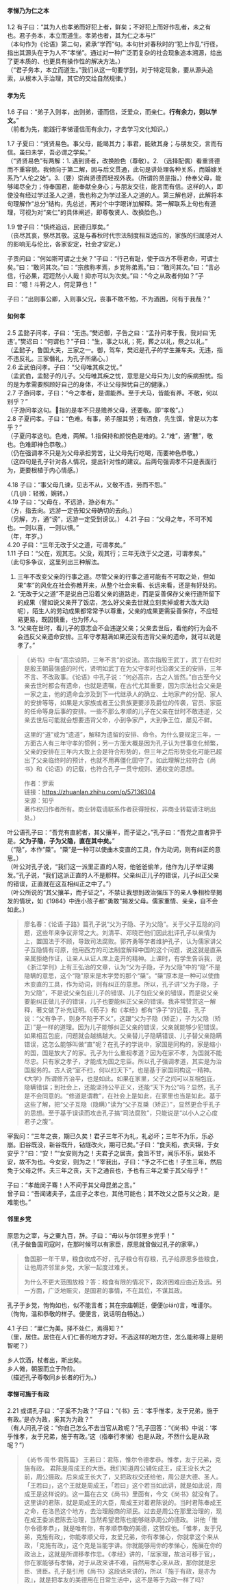 
#### 孝悌乃为仁之本

1.2 有子曰：“其为人也孝弟而好犯上者，鲜矣；不好犯上而好作乱者，未之有也。君子务本，本立而道生。孝弟也者，其为仁之本与!”    
（本句作为《论语》第二句，紧承“学而”句。本句针对春秋时的“犯上作乱”行径，指出其源头在于为人不“孝悌”。通过对一种广泛而复杂的社会现象追本溯源，给出了更本质的、也更具有操作性的解决方法。）    
（“君子务本，本立而道生。”我们从这一句要学到，对于特定现象，要从源头追索，从根本入手治理，其它的交给自然规律。）

#### 孝为先

1.6 子曰：“弟子入则孝，出则弟，谨而信，泛爱众，而亲仁。**行有余力，则以学文。**”   
（前者为先，能践行孝悌谨信而有余力，才去学习文化知识。）

1.7 子夏曰：“贤贤易色。事父母，能竭其力；事君，能致其身；与朋友交，言而有信。虽曰未学，吾必谓之学矣。”    
（“贤贤易色”有两解：1. 遇到贤者，改换脸色（尊敬）。2. （选择配偶）看重贤德而不重容貌。我倾向于第二解，因与后文贯通，此句是讲处理各种关系，而婚嫁关系乃“人伦之始”。3.（要）崇尚贤德而轻视外表。（所谓的贤是指，）侍奉父母，能够竭尽全力；侍奉国君，能奉献全身心；与朋友交往，能言而有信。这样的人，即使没有经过学过圣人之道，我也称之为学过圣人之道的人。第三解也好，此解将本句理解作“总分”结构，先总述，再对个中字眼详加解释。第一解联系上句也有道理，可视为对“亲仁”的具体阐述，即尊敬贤人、改换脸色。）

1.9 曾子曰：“慎终追远，民德归厚矣。”    
（丧尽其哀，祭尽其敬。这是与春秋时代宗法制度相互适应的，家族的归属感对人的影响无与伦比，各家安定，社会才安定。）

子贡问曰：“何如斯可谓之士矣？”子曰：“行己有耻，使于四方不辱君命，可谓士矣。”曰：“敢问其次。”曰：“宗族称孝焉，乡党称弟焉。”曰：“敢问其次。”曰：“言必信，行必果，踁踁然小人哉！抑亦可以为次矣。”曰：“今之从政者何如？”子曰：“噫！斗筲之人，何足算也！”   

子曰：“出则事公卿，入则事父兄，丧事不敢不勉，不为酒困，何有于我哉？”

#### 如何孝

2.5 孟懿子问孝，子曰：“无违。”樊迟御，子告之曰：“孟孙问孝于我，我对曰‘无违’。”樊迟曰：“何谓也？”子曰：“生，事之以礼；死，葬之以礼，祭之以礼。”   
（孟懿子，鲁国大夫，三家之一。御，驾车，樊迟是孔子的学生兼车夫。无违，指不违反礼。三家僭礼，为孔子所痛心。）   
2.6 孟武伯问孝。子曰：“父母唯其疾之忧。”     
（孟武伯，孟懿子的儿子。父母唯其疾之忧，意思是父母只为儿女的疾病担忧。指的是为孝需要照顾好自己的身体，不让父母担忧自己的健康。）   
2.7 子游问孝，子曰：“今之孝者，是谓能养。至于犬马，皆能有养。不敬，何以别乎？”    
（子游问孝这句。指的是孝不只是赡养父母，还要敬。即“孝敬”。）   
2.8 子夏问孝。子曰：“色难。有事，弟子服其劳；有酒食，先生馔，曾是以为孝乎？”   
（子夏问孝这句。色难，两解。1.指保持和颜悦色是难的。2.“难”，通“戁”，敬也。色难即神色恭敬。）    
（仍在强调孝不只是为父母承担劳苦，让父母先行吃喝，而要神色恭敬。）    
（这四句是孔子针对各人情况，提出针对性的建议。后两句强调孝不只是表面行为，更要根植于内心情感。）    

4.18 子曰：“事父母几谏，见志不从，又敬不违，劳而不怨。”   
（几(jī)：轻微，婉转。）    
4.19 子曰：“父母在，不远游，游必有方。”   
（方，指去向。远游一定告知父母确切的去向。）    
（另解，方，通“谤”，远游一定受到谤议。）
4.21 子曰：“父母之年，不可不知也。一则以喜，一则以惧。”   
（年，年岁。）  
4.20 子曰：“三年无改于父之道，可谓孝矣。”      
1.11 子曰：“父在，观其志。父没，观其行；三年无改于父之道，可谓孝矣。”         
（此句多争议，这里列出三种解法。    
1. 三年不改变父亲的行事之道。尽管父亲的行事之道可能有不可取之处，但如果“孝”的风化在社会弥散开来，从整个社会来看、长远来看，还是有好处的。
2. “无改于父之道”不是说自己沿着父亲的道路走，而是妥善保存父亲行道所留下的成果（譬如说父亲开了饭店，怎么好父亲去世就立刻卖掉或者大改大动呢），陌生人的劳动成果都常常予以尊重，父亲的成果更需妥善保存，不应轻易更易，既因慎重，也为怀人。
3. “父亲在世时，看儿子的意志会不会违逆父亲；父亲去世后，看他的行为会不会违反父亲遗命安排。三年守孝期满如果还没有违背父亲的遗命，就可以说是孝了。”
> 《尚书》中有“高宗谅阴，三年不言”的说法。高宗指殷王武丁，武丁在位时是殷王朝最强盛的时代，贤明如武丁在为父守孝时也沿袭父王的安排，三年不言、不改政事。《论语》中孔子说：“何必高宗，古之人皆然。”自古至今父亲去世时都会有遗命，也就是遗嘱，在古代尤其重要，因为宗法社会父亲是一家之主，他的遗命会涉及到下一代继承人的确立、土地家产的分配、家人的安排等等，如果是大家族或者王公贵族更要涉及爵位的传袭，官员、家臣的任命等身后事的安排。一些不那么孝顺的儿子在父亲在世时不敢违逆，父亲去世后可能就会想要违背父命，小到争家产，大到争王位，屡见不鲜。
> 
> 这里的“道”或为“遗道”，解释为遗留的安排、命令。为什么要规定三年，一方面古人有三年守孝的惯例；另一方面大概是因为孔子认为世事变化频繁，父亲的安排在三年内大致上会是符合形势的，但三年之后形势变化可能已超出了父亲临终时的预计，也就不用再僵化固守了。如此理解比较符合《尚书》和《论语》的记载，也符合孔子一贯守规则、通权变的思想。
> 
> 作者：罗索  
> 链接：https://zhuanlan.zhihu.com/p/57136304  
> 来源：知乎  
> 著作权归作者所有。商业转载请联系作者获得授权，非商业转载请注明出处。）

叶公语孔子曰：“吾党有直躬者，其父攘羊，而子证之。”孔子曰：“吾党之直者异于是。**父为子隐，子为父隐，直在其中矣。**”   
（“隐”，本作“檃”。“檃”是一种可以使曲木变直的工具，作为动词，则有纠正的意思。）   
（叶公对孔子说，“我们这一派里正直的人呀，他爸爸偷羊，他作为儿子举证揭发。”孔子说，“我们这派正直的人不是那样。父亲纠正儿子的错误，儿子纠正父亲的错误，正直就在这互相纠正之中了。”）   
（叶公所说的“其父攘羊，而子证之”，不禁让我想到政治强压下的亲人争相检举揭发的情状，如《1984》中连小孩子都“勇敢”揭发父母。儒家重情、亲亲，自不会如此。）  
> 廖名春：《论语·子路》篇孔子说“父为子隐、子为父隐”。关于父子互隐的问题，这些年来争议非常之大。刘清平、邓晓芒他们因此批评孔子以亲情为上，置国法于不顾，导致司法腐败。郭齐勇等学者维护孔子，认为儒家讲父子互隐情有可原，他用西方的司法制度解释中国的这个问题，说这就是直系亲属拒绝作证，让亲人从证人席上走开的精神。上课时，有学生告诉我，说《浙江学刊》上有王弘治的文章，认为“父为子隐，子为父隐”中的“隐”不是隐瞒的意思，这个“隐”原来是木字旁的那个“檃”。“檃”原本是一种可以使曲木变直的工具，作为动词，则有纠正的意思。所以，孔子讲“父为子隐，子为父隐”，不是说父亲包庇儿子的错误、儿子包庇父亲的错误，而是说父亲要能纠正做儿子的错误，儿子也要能纠正父亲的错误。我非常赞赏这一解释，著文做了补充证明。《荀子》和《孝经》都有“诤子”的记载，孔子说：“父有争子，则身不陷于不义”，这跟“父为子隐（矫正），子为父隐（矫正）”是一样的道理。因为儿子能够纠正父亲的错误，父亲就能够少犯错误。如果相互包庇，问题就会越搞越大。父亲替儿子隐瞒错误、儿子替父亲隐瞒错误，这怎么能够叫做“直”呢？在孔子的学说中，家国是同构的，家是缩小的国，国是放大了的家。孔子为什么重视孝道？因为在家不孝，为国就不能尽忠。只有家之孝子，才能成为国之忠臣。所以孔子强调孝道，其实是为治国服务的。古人说“室不扫，何以扫天下”，也是基于家国同构这一精神。《大学》所谓修齐治平，也是如此。如果在家里，父子之间可以互相包庇，隐瞒错误；到社会上，还能坚持公平正义，还能“天下为公”吗？显然，孔子是不会同意的。“修道是谓教”，在社会上是如此，在家里也当是如此。基于这些了解，把“父子互隐（隐瞒）”读为“父子互檃（矫正）”，显然更合乎孔子的思想。至于基于误读而攻击孔子搞“司法腐败”，只能说是“以小人之心度君子之腹”。

宰我问：“三年之丧，期已久矣！君子三年不为礼，礼必坏；三年不为乐，乐必崩。旧谷既没，新谷既升，钻燧改火，期可已矣。”子曰：“食夫稻，衣夫锦，于女安乎？”曰：“安！”“女安则为之！夫君子之居丧，食旨不甘，闻乐不乐，居处不安，故不为也。今女安，则为之！”宰我出，子曰：“予之不仁也！子生三年，然后免于父母之怀。夫三年之丧，天下之通丧也，予也有三年之爱于其父母乎！”

子曰：“孝哉闵子骞！人不间于其父母昆弟之言。”    
曾子曰：“吾闻诸夫子，孟庄子之孝也，其他可能也；其不改父之臣与父之政，是难能也。”

#### 邻里乡党

原思为之宰，与之粟九百，辞。子曰：“毋以与尔邻里乡党乎！”   
（孔子做鲁国司寇时，在那时候可以有家臣，原思就曾做过孔子的家宰。）   
> 鲁国那一年干旱，粮食收成不好，孔子粮仓有存粮，孔子给原思多些粮食，让他周济邻里乡党，大家一起度过难关。
> 
> 为什么不更大范围放粮？答：粮食有限的情况下，救济困难应由近及远。另一方面，广泛地赈灾，是国君的事情，不在其位，不谋其政。

孔子于乡党，恂恂如也，似不能言者；其在宗庙朝廷，便便(pián)言，唯谨尔。  
（恂恂，温和恭敬的样子。便便言，说话明白畅达。）

4.1 子曰：“里仁为美。择不处仁，焉得知？”   
（里，居住。居住在人们仁善的地方才好。不选这样的地方住，怎么能称得上是明智呢？）

乡人饮酒，杖者出，斯出矣。  
乡人傩，朝服而立于阼阶。   
（描述孔子尊敬同乡长者的行为。）

#### 孝悌可施于有政

2.21 或谓孔子曰：“子奚不为政？”子曰：“《书》云：‘孝乎惟孝，友于兄弟，施于有政。’是亦为政，奚其为为政？”   
（有人问孔子说：“你自己怎么不去当官从政呢？”孔子回答：“《尚书》中说：‘孝乎惟孝，友于兄弟，施于有政。’这（指奉行孝悌）也是从政，不然什么是从政呢？”）
> 《尚书·周书·君陈篇》
> 王若曰：君陈，惟尔令德孝恭。惟孝，友于兄弟，克施有政。
> 君陈是周成王的大臣。我们知道周公辅佐成王，成王没长大之前，周公摄政。后来成王长大了，又把政权交还给他，周公是大德、圣人。「王若曰」，这个王就是周成王，「若曰」这个若当如此讲，就是如此说，周成王是这样说的。这一篇在古文《尚书》里面有，今文《尚书》就没有了。这里讲的君陈，就是周成王的大臣，周成王对着君陈说的。当时君陈奉成王之命，在洛邑这个地方，去治理殷商的顽民。过去是周公在那里治理的，现在成王委派君陈去治理，当然希望君陈也能够继承周公的德政。
> 讲他「惟尔令德孝恭」，就是唯有你，有孝顺恭敬的美德，这赞叹他。「惟孝，友于兄弟，克施有政」，你能孝顺父母，友爱兄弟，你有孝悌心，你就拿这个来从政，「克施有政」，这个克是当能字讲。你就能够用你的孝悌心，施展在你的政治上，这就是所谓移孝作忠。《孝经》讲的，「居家理，故治可移于官」，你在家能够有孝悌，对于从政来讲不难，自然用孝心来从政，那你就是忠臣、贤臣。孔子是引用《尚书》这段话来讲的，所以『施于有政，是亦为政』，就是把孝友的美德用在日常生活中，这不是等于为政一样了吗?
